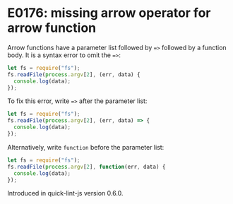 # E0176: missing arrow operator for arrow function

Arrow functions have a parameter list followed by `=>` followed by a function
body. It is a syntax error to omit the `=>`:

```javascript
let fs = require("fs");
fs.readFile(process.argv[2], (err, data) {
  console.log(data);
});
```

To fix this error, write `=>` after the parameter list:

```javascript
let fs = require("fs");
fs.readFile(process.argv[2], (err, data) => {
  console.log(data);
});
```

Alternatively, write `function` before the parameter list:

```javascript
let fs = require("fs");
fs.readFile(process.argv[2], function(err, data) {
  console.log(data);
});
```

Introduced in quick-lint-js version 0.6.0.
